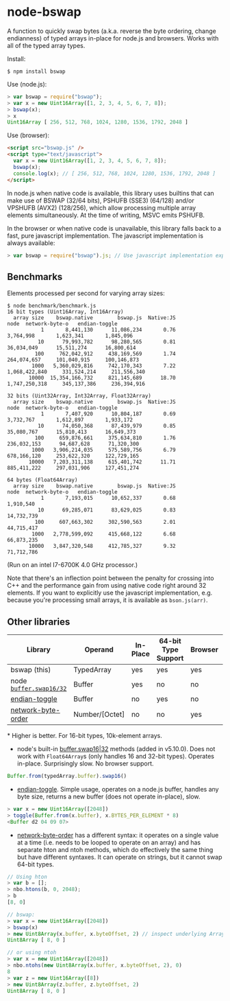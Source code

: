 # node-bswap

A function to quickly swap bytes (a.k.a. reverse the byte ordering, change endianness)
of typed arrays in-place for node.js and browsers. Works with all of the typed array
types.

Install:
```
$ npm install bswap
```

Use (node.js):
```js
> var bswap = require("bswap");
> var x = new Uint16Array([1, 2, 3, 4, 5, 6, 7, 8]);
> bswap(x);
> x
Uint16Array [ 256, 512, 768, 1024, 1280, 1536, 1792, 2048 ]
```

Use (browser):
```html
<script src="bswap.js" />
<script type="text/javascript">
  var x = new Uint16Array([1, 2, 3, 4, 5, 6, 7, 8]);
  bswap(x);
  console.log(x); // [ 256, 512, 768, 1024, 1280, 1536, 1792, 2048 ]
</script>
```

In node.js when native code is available, this library uses builtins that can make
use of BSWAP (32/64 bits), PSHUFB (SSE3) (64/128) and/or VPSHUFB (AVX2) (128/256),
which allow processing multiple array elements simultaneously. At the time of
writing, MSVC emits PSHUFB.

In the browser or when native code is unavailable, this library falls back to
a fast, pure javascript implementation. The javascript implementation is always
available:

```js
> var bswap = require("bswap").js; // Use javascript implementation explicitly
```

## Benchmarks

Elements processed per second for varying array sizes:

```
$ node benchmark/benchmark.js
16 bit types (Uint16Array, Int16Array)
  array size    bswap.native        bswap.js  Native:JS            node  network-byte-o   endian-toggle
           1       8,441,130      11,086,234       0.76       3,764,998       1,623,341       1,845,096
          10      79,993,782      98,280,565       0.81      36,034,049      15,511,274      16,800,614
         100     762,042,912     438,169,569       1.74     264,074,657     101,040,915     100,146,873
        1000   5,360,029,816     742,170,343       7.22   1,068,422,840     331,524,214     211,556,340
       10000  15,354,166,732     821,145,689      18.70   1,747,250,318     345,137,386     236,394,916

32 bits (Uint32Array, Int32Array, Float32Array)
  array size    bswap.native        bswap.js  Native:JS            node  network-byte-o   endian-toggle
           1       7,407,920      10,804,187       0.69       3,732,767       1,612,897       1,933,172
          10      74,050,368      87,439,979       0.85      35,080,767      15,810,413      16,649,373
         100     659,876,661     375,634,810       1.76     236,032,153      94,687,628      71,320,300
        1000   3,906,214,035     575,589,756       6.79     678,166,120     253,622,320     122,729,165
       10000   7,203,311,138     615,401,742      11.71     885,411,222     297,031,906     127,451,274

64 bytes (Float64Array)
  array size    bswap.native        bswap.js  Native:JS            node  network-byte-o   endian-toggle
           1       7,193,015      10,652,337       0.68                                       1,910,540
          10      69,285,071      83,629,025       0.83                                      14,732,739
         100     607,663,302     302,590,563       2.01                                      44,715,417
        1000   2,778,599,092     415,668,122       6.68                                      66,873,235
       10000   3,847,320,548     412,785,327       9.32                                      71,712,786

```
(Run on an intel I7-6700K 4.0 GHz processor.)

Note that there's an inflection point between the penalty for crossing into C++
and the performance gain from using native code right around 32 elements. If you
want to explicitly use the javascript implementation, e.g. because you're processing
small arrays, it is available as `bson.js(arr)`.

## Other libraries

| Library | Operand | In-Place | 64-bit Type Support | Browser | Speed (vs bswap)* |
| --- | --- | --- | --- | --- | --- |
| bswap (this) | TypedArray | yes | yes | yes | 1.00 |
| node [`buffer.swap16/32`](https://nodejs.org/api/buffer.html#buffer_buf_swap16) | Buffer | yes | no | no | 0.11 |
| [endian-toggle](https://github.com/substack/endian-toggle) | Buffer | no | yes | no | 0.02 |
| [network-byte-order](https://github.com/mattcg/network-byte-order) | Number/\[Octet\] | no | no | yes | 0.02 |

\* Higher is better. For 16-bit types, 10k-element arrays.

* node's built-in [buffer.swap16|32](https://nodejs.org/api/buffer.html#buffer_buf_swap16)
methods (added in v5.10.0). Does not work with `Float64Array`s (only handles 16 and 32-bit
types). Operates in-place. Surprisingly slow. No browser support.

```js
Buffer.from(typedArray.buffer).swap16()
```

* [endian-toggle](https://github.com/substack/endian-toggle). Simple usage, operates
on a node.js buffer, handles any byte size, returns a new buffer (does not operate
in-place), slow.

```js
> var x = new Uint16Array([2048])
> toggle(Buffer.from(x.buffer), x.BYTES_PER_ELEMENT * 8)
<Buffer d2 04 09 07>
```

* [network-byte-order](https://github.com/mattcg/network-byte-order) has a different
syntax: it operates on a single value at a time (i.e. needs to be looped to operate
on an array) and has separate hton and ntoh methods, which do effectively the same
thing but have different syntaxes. It can operate on strings, but it cannot swap
64-bit types.

```js
// Using hton
> var b = [];
> nbo.htons(b, 0, 2048);
> b
[8, 0]

// bswap:
> var x = new Uint16Array([2048])
> bswap(x)
> new Uint8Array(x.buffer, x.byteOffset, 2) // inspect underlying ArrayBuffer
Uint8Array [ 8, 0 ]

// or using ntoh
> var x = new Uint16Array([2048])
> nbo.ntohs(new Uint8Array(x.buffer, x.byteOffset, 2), 0)
8
> var z = new Uint16Array([8])
> new Uint8Array(z.buffer, z.byteOffset, 2)
Uint8Array [ 8, 0 ]
```

